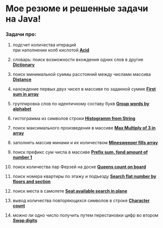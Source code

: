 # Мое резюме и решенные задачи на Java!

<!-- ### Ссылка на резюме [resumeJavaDeveloper](resume_Java_Developer_FedorovDV.pdf) -->

### Задачи про:
1. подсчет количества итераций <br> при наполнении колб кислотой  **[Acid](acid)**

1. словарь: поиск возможности вхождения одних слов в другие  **[Dictionary](dictionary)**

1. поиск минимальной суммы расстояний между числами массива **[Distance](distance)**

1. нахождение первых двух чисел в массиве по заданной сумме **[First sum in array](firstsum)**

1. группировка слов по идентичному составу букв **[Group words by alphabet](alphabet)**

1. гистограмма из символов строки **[Histogramm from String](histogramm)**

1. поиск максимального произведения в массиве **[Max Multiply of 3 in array](multiply)**

1. заполнить массив минами и их количеством **[Minesweeper fills array](minesweeper)**

1. поиск префикс сум числа в массиве **[Prefix sum, fond amount of number 1](prefix)**

1. поиск количества пар Ферзей на доске  **[Queens count on board](queen)**

1. поиск номера квартиры по этажу и подъезду  **[Search flat number by floors and section](searchflat)**

1. поиск места в самолете  **[Seat available search in plane](seatavailable)**

1. вывод количества повторяющихся символов в строке  **[Character count](charactercount)**

1. можно ли одно число получить путем перестановки цифр во втором  **[Swap digits](swapnumbers)**
